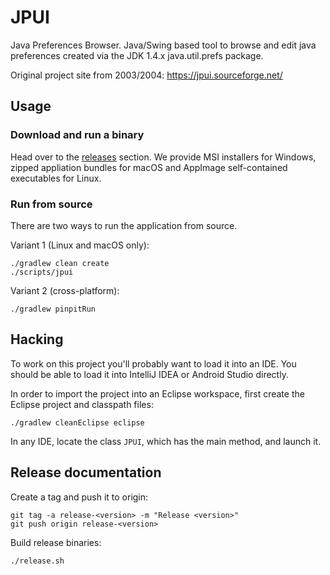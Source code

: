 # JPUI

Java Preferences Browser. Java/Swing based tool to browse and edit java preferences created via the JDK 1.4.x java.util.prefs package.

Original project site from 2003/2004: <https://jpui.sourceforge.net/>

## Usage

### Download and run a binary

Head over to the [releases](https://github.com/mobanisto/jpui/releases/)
section. We provide MSI installers for Windows, zipped appliation bundles
for macOS and AppImage self-contained executables for Linux.

### Run from source

There are two ways to run the application from source.

Variant 1 (Linux and macOS only):

    ./gradlew clean create
    ./scripts/jpui

Variant 2 (cross-platform):

    ./gradlew pinpitRun

## Hacking

To work on this project you'll probably want to load it into an IDE.
You should be able to load it into IntelliJ IDEA or Android Studio
directly.

In order to import the project into an Eclipse workspace, first
create the Eclipse project and classpath files:

    ./gradlew cleanEclipse eclipse

In any IDE, locate the class `JPUI`, which has the main
method, and launch it.

## Release documentation

Create a tag and push it to origin:

    git tag -a release-<version> -m "Release <version>"
    git push origin release-<version>

Build release binaries:

    ./release.sh
